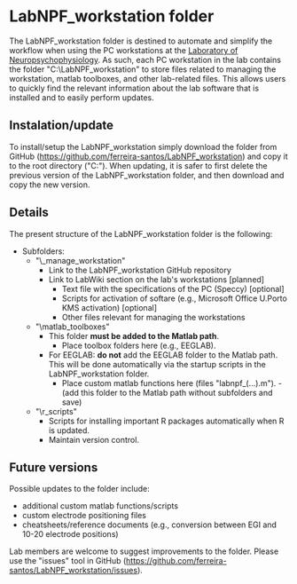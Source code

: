 # LabNPF_workstation folder

The LabNPF_workstation folder is destined to automate and simplify the workflow when using the PC workstations at the [Laboratory of Neuropsychophysiology](https://www.fpce.up.pt/labpsi). As such, each PC workstation in the lab contains the folder "C:\LabNPF_workstation" to store files related to managing the workstation, matlab toolboxes, and other lab-related files. This allows users to quickly find the relevant information about the lab software that is installed and to easily perform updates.

## Instalation/update
To install/setup the LabNPF_workstation simply download the folder from GitHub (https://github.com/ferreira-santos/LabNPF_workstation) and copy it to the root directory ("C:\").
When updating, it is safer to first delete the previous version of the LabNPF_workstation folder, and then download and copy the new version.

## Details
The present structure of the LabNPF_workstation folder is the following:
- Subfolders:
  - "\\_manage_workstation"
	  - Link to the LabNPF_workstation GitHub repository
    - Link to LabWiki section on the lab's workstations [planned]
	  - Text file with the specifications of the PC (Speccy) [optional]
	  - Scripts for activation of softare (e.g., Microsoft Office U.Porto KMS activation) [optional]
	  - Other files relevant for managing the workstations
  - "\matlab_toolboxes"
    - This folder **must be added to the Matlab path**.
	  - Place toolbox folders here (e.g., EEGLAB).
    - For EEGLAB: **do not** add the EEGLAB folder to the Matlab path. This will be done automatically via the startup scripts in the LabNPF_workstation folder.
	  - Place custom matlab functions here (files "labnpf_(...).m").
	  -(add this folder to the Matlab path without subfolders and save)
  - "\r_scripts"
	  - Scripts for installing important R packages automatically when R is updated.
	  - Maintain version control.

## Future versions
Possible updates to the folder include: 
- additional custom matlab functions/scripts
- custom electrode positioning files
- cheatsheets/reference documents (e.g., conversion between EGI and 10-20 electrode positions)

Lab members are welcome to suggest improvements to the folder. Please use the "issues" tool in GitHub (https://github.com/ferreira-santos/LabNPF_workstation/issues).
